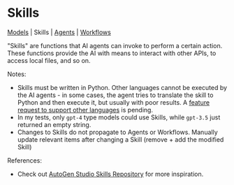 # Skills

[Models](models.md) | Skills | [Agents](agents.md) | [Workflows](workflows.md)

"Skills" are functions that AI agents can invoke to perform a certain action. These functions provide the AI with means to interact with other APIs, to access local files, and so on.

Notes:
- Skills must be written in Python. Other languages cannot be executed by the AI agents - in some cases, the agent tries to translate the skill to Python and then execute it, but usually with poor results. A [feature request to support other languages](https://github.com/microsoft/autogen/issues/2834) is pending.
- In my tests, only `gpt-4` type models could use Skills, while `gpt-3.5` just returned an empty string.
- Changes to Skills do not propagate to Agents or Workflows. Manually update relevant items after changing a Skill (remove + add the modified Skill)

References:
- Check out [AutoGen Studio Skills Repository](https://github.com/madtank/autogenstudio-skills) for more inspiration.